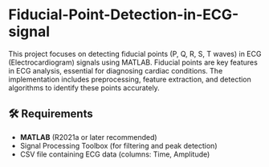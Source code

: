 # Fiducial-Point-Detection-in-ECG-signal
This project focuses on detecting fiducial points (P, Q, R, S, T waves) in ECG (Electrocardiogram) signals using MATLAB. Fiducial points are key features in ECG analysis, essential for diagnosing cardiac conditions. The implementation includes preprocessing, feature extraction, and detection algorithms to identify these points accurately.
## 🛠️ Requirements

- **MATLAB** (R2021a or later recommended)
- Signal Processing Toolbox (for filtering and peak detection)
- CSV file containing ECG data (columns: Time, Amplitude)

